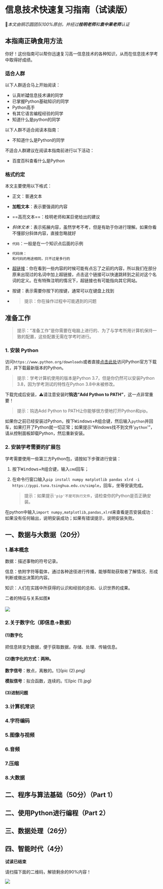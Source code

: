 # 信息技术快速复习指南（试读版）

🔰*本文由铜芯圆团队100%原创，并经过**桂明老师**和**袁中果老师**认证*

## 本指南正确食用方法

你好！这份指南可以帮你迅速复习高一信息技术的各种知识，从而在信息技术学考中取得好成绩。

### 适合人群

以下人群适合马上开始阅读：

* 认真听**过**信息技术课的同学
* 已掌握Python基础知识的同学
* Python高手
* 有其它语言编程经验的同学
* 知道什么是python的同学

以下人群不适合阅读本指南：

* 不知道什么是Python的同学

不适合人群建议在阅读本指南前进行以下活动：

* 百度百科查看什么是Python

### 格式约定

本文主要使用以下格式：

* 正文：普通文本

* **加粗文本**：表示要强调的内容

* ==高亮文本==：桂明老师和某巨佬给出的建议

* *斜体文本*：表示拓展内容，虽然学考不考，但是有助于你进行理解。如果你看不懂部分斜体内容，直接忽略就好

* `代码`：一般是在一个知识点后面的示例

* ```
  代码块：
  和代码的用途相同，只不过是多行的
  ```

* [超链接](#格式约定)：你在看到一些内容的时候可能有点忘了之前的内容，所以我们在部分原来出现过的名词中加上超链接，点击这个链接可以快速跳转到之前对这个名词的定义。在有特殊注明的情况下，超链接也有可能指向其它网站。

* <kbd>按键</kbd>：表示需要你按下的按键，通常可以在键盘上找到

* > 提示：你在操作过程中可能遇到的问题

## 准备工作

> 提示：“准备工作”是你需要在电脑上进行的、为了与学考所用计算机保持一致的配置，这些配置无需在学考时进行。

### 1. 安装 Python

访问`https://www.python.org/downloads`或者直接[点击此处](https://www.python.org/downloads)访问Python官方下载页，并下载最新版本的Python。

> 提示：学考计算机使用的版本是Python 3.7，但是你仍然可以安装Python 3.8，因为学考测试的特性在Python 3.8中未被修改。

下载完成后安装，:warning:请注意安装时<strong>钩选“Add Python to PATH”</strong>，这一点非常重要！

> 提示：钩选Add Python to PATH让你能够很方便地打开Python和pip。

如果你之前已经安装过Python，按下<kbd>Windows</kbd>+<kbd>R</kbd>组合键，然后输入`python`并回车，如果打开了Python就一切正常；如果提示“Windows找不到文件'`python`'”，请从控制面板卸载Python，然后重新安装。

### 2. 安装学考需要的扩展包

学考需要使用一些第三方Python包，请按如下步骤进行安装：

1. 按下<kbd>Windows</kbd>+<kbd>R</kbd>组合键，输入`cmd`回车；

2. 在命令行窗口输入`pip install numpy matplotlib pandas xlrd -i https://pypi.tuna.tsinghua.edu.cn/simple`，回车，坐等安装完成。

   > 提示：如果提示`'pip'不是可执行文件`，请检查你的Python是否正确安装。

在python中输入`import numpy,matplotlib,pandas,xlrd`来查看是否安装成功：如果没有任何输出，说明安装成功；如果有错误提示，说明安装失败。

## 一、数据与大数据（20分）

### 1.基本概念

数据：描述事物的符号记录。

信息：依附字符等载体，通过各种途径进行传播，能够帮助获取者了解情况、形成判断或做出决策的内容。

知识：人们在实践中所获得的认识和经验的总和、认识世界的成果。

二者的特征与关系如图:arrow_down:

![](pic.png)

### 2.关于数字化（即信息→数据）

#### (1)数字化

把信息转变为数据，便于获取数据，存储、处理、传输信息。

#### (2)数字化的方式：两种。

**数字信号**：散点，离散的。![](pic (2).png)

**模拟信号**：拟合函数，连续的。![](pic (1).jpg)

#### (3)进制问题

### 3.计算机常识

### 4.字符编码

### 5.图像与视频

### 6.音频

### 7.压缩

### 8.大数据

## 二、程序与算法基础（50分）（Part 1）

## 二、使用Python进行编程（Part 2）

## 三、数据处理（26分）

## 四、智能时代（4分）

**试读已结束**

请扫描下面的二维码，解锁剩余的90%内容！

![](qr.jpg)
